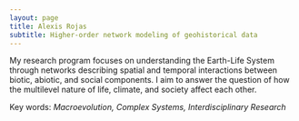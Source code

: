 ```yaml
---
layout: page
title: Alexis Rojas
subtitle: Higher-order network modeling of geohistorical data
---
```

My research program focuses on understanding the Earth-Life System through networks describing spatial and temporal interactions between biotic, abiotic, and social components. I aim to answer the question of how the multilevel nature of life, climate, and society affect each other.  

Key words: _Macroevolution, Complex Systems, Interdisciplinary Research_
